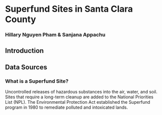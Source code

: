 # Superfund Sites in Santa Clara County

### Hillary Nguyen Pham & Sanjana Appachu

## Introduction
## Data Sources 

### What is a Superfund Site?
Uncontrolled releases of hazardous substances into the air, water, and soil. 
Sites that require a long-term cleanup are added to the National Priorities List (NPL). 
The Environmental Protection Act established the Superfund program in 1980 to remediate polluted and intoxicated lands.

